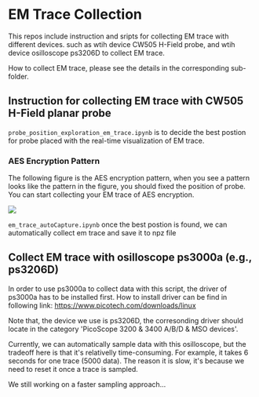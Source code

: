 # EM Trace Collection

This repos include instruction and sripts for collecting EM trace with different devices. such as wtih device CW505 H-Field probe, and wtih device osilloscope ps3206D to collect EM trace.


How to collect EM trace, please see the details in the corresponding sub-folder.


## Instruction for collecting EM trace with CW505 H-Field planar probe

```probe_position_exploration_em_trace.ipynb``` is to decide the best postion for probe placed with the real-time visualization of EM trace.

### AES Encryption Pattern
The following figure is the AES encryption pattern, when you see a pattern looks like the pattern in the figure, you should fixed the position of probe. You can start collecting your EM trace of AES encryption.

![](aes_encryption_pattern.png)

```em_trace_autoCapture.ipynb``` once the best postion is found, we can automatically collect em trace and save it to npz file


## Collect EM trace with osilloscope ps3000a (e.g., ps3206D)

In order to use ps3000a to collect data with this script, the driver of ps3000a has to be installed first. How to install driver can be find in following link: https://www.picotech.com/downloads/linux

Note that, the device we use is ps3206D, the corresonding driver should locate in the category 'PicoScope 3200 & 3400 A/B/D & MSO devices'.

Currently, we can automatically sample data with this osilloscope, but the tradeoff here is that it's relativelly time-consuming. For example, it takes 6 seconds for one trace (5000 data). The reason it is slow, it's because we need to reset it once a trace is sampled. 

We still working on a faster sampling approach...
